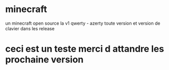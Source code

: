 # minecraft
un minecraft open source la v1 qwerty - azerty
toute version et version de clavier dans les release
# ceci est un teste merci d attandre les prochaine version
